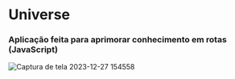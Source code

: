# Universe
### Aplicação feita para aprimorar conhecimento em rotas (JavaScript)


![Captura de tela 2023-12-27 154558](https://github.com/JasielLeal/testingRoutes/assets/139802150/662276ec-e7dd-45de-a284-19b91a5d536d)
